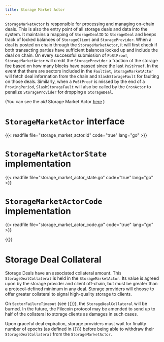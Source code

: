 ```yaml
---
title: Storage Market Actor
---
```


`StorageMarketActor` is responsible for processing and managing on-chain deals. This is also the entry point of all storage deals and data into the system. It maintains a mapping of `StorageDealID` to `StorageDeal` and keeps track of locked balances of `StorageClient` and `StorageProvider`. When a deal is posted on chain through the `StorageMarketActor`, it will first check if both transacting parties have sufficient balances locked up and include the deal on chain. On every successful submission of `PoStProof`, `StorageMarketActor` will credit the `StorageProvider` a fraction of the storage fee based on how many blocks have passed since the last `PoStProof`. In the event that there are sectors included in the `FaultSet`, `StorageMarketActor` will fetch deal information from the chain and `SlashStorageFault` for faulting on those deals. Similarly, when a `PoStProof` is missed by the end of a `ProvingPeriod`, `SlashStorageFault` will also be called by the `CronActor` to penalize `StorageProvider` for dropping a `StorageDeal`.

(You can see the _old_ Storage Market Actor [here](docs/systems/filecoin_markets/storage_market/storage_market_actor_old) )

# `StorageMarketActor` interface

{{< readfile file="storage_market_actor.id" code="true" lang="go" >}}

# `StorageMarketActorState` implementation

{{< readfile file="storage_market_actor_state.go" code="true" lang="go" >}}

# `StorageMarketActorCode` implementation

{{< readfile file="storage_market_actor_code.go" code="true" lang="go" >}}


{{<label storage_deal_collateral>}}
# Storage Deal Collateral

Storage Deals have an associated collateral amount. This `StorageDealCollateral` is held in the `StorageMarketActor`.
Its value is agreed upon by the storage provider and client off-chain, but must be greater than a protocol-defined minimum in any deal. Storage providers will choose to offer greater collateral to signal high-quality storage to clients.

On `SectorFailureTimeout` (see {{<sref faults>}}), the `StorageDealCollateral` will be burned. In the future, the Filecoin protocol may be amended to send up to half of the collateral to storage clients as damages in such cases.

Upon graceful deal expiration, storage providers must wait for finality number of epochs (as defined in {{<sref finality>}}) before being able to withdraw their `StorageDealCollateral` from the `StorageMarketActor`.

